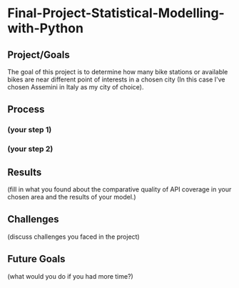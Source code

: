 # Final-Project-Statistical-Modelling-with-Python

## Project/Goals
The goal of this project is to determine how many bike stations or available bikes are near different point of interests in a chosen city (In this case I've chosen Assemini in Italy as my city of choice).

## Process
### (your step 1)
### (your step 2)

## Results
(fill in what you found about the comparative quality of API coverage in your chosen area and the results of your model.)

## Challenges 
(discuss challenges you faced in the project)

## Future Goals
(what would you do if you had more time?)
